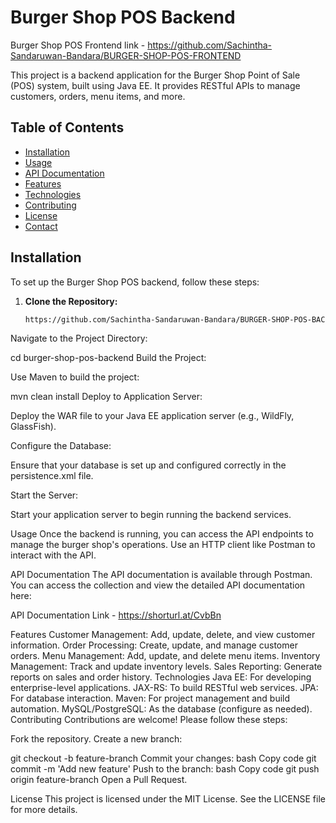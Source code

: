 # Burger Shop POS Backend

 Burger Shop POS Frontend link - https://github.com/Sachintha-Sandaruwan-Bandara/BURGER-SHOP-POS-FRONTEND

This project is a backend application for the Burger Shop Point of Sale (POS) system, built using Java EE. It provides RESTful APIs to manage customers, orders, menu items, and more.

## Table of Contents
- [Installation](#installation)
- [Usage](#usage)
- [API Documentation](#api-documentation)
- [Features](#features)
- [Technologies](#technologies)
- [Contributing](#contributing)
- [License](#license)
- [Contact](#contact)

## Installation

To set up the Burger Shop POS backend, follow these steps:

1. **Clone the Repository:**

   ```bash
   https://github.com/Sachintha-Sandaruwan-Bandara/BURGER-SHOP-POS-BACKEND
Navigate to the Project Directory:


cd burger-shop-pos-backend
Build the Project:

Use Maven to build the project:


mvn clean install
Deploy to Application Server:

Deploy the WAR file to your Java EE application server (e.g., WildFly, GlassFish).

Configure the Database:

Ensure that your database is set up and configured correctly in the persistence.xml file.

Start the Server:

Start your application server to begin running the backend services.

Usage
Once the backend is running, you can access the API endpoints to manage the burger shop's operations. Use an HTTP client like Postman to interact with the API.

API Documentation
The API documentation is available through Postman. You can access the collection and view the detailed API documentation here:

API Documentation Link - https://shorturl.at/CvbBn


Features
Customer Management: Add, update, delete, and view customer information.
Order Processing: Create, update, and manage customer orders.
Menu Management: Add, update, and delete menu items.
Inventory Management: Track and update inventory levels.
Sales Reporting: Generate reports on sales and order history.
Technologies
Java EE: For developing enterprise-level applications.
JAX-RS: To build RESTful web services.
JPA: For database interaction.
Maven: For project management and build automation.
MySQL/PostgreSQL: As the database (configure as needed).
Contributing
Contributions are welcome! Please follow these steps:

Fork the repository.
Create a new branch:

git checkout -b feature-branch
Commit your changes:
bash
Copy code
git commit -m 'Add new feature'
Push to the branch:
bash
Copy code
git push origin feature-branch
Open a Pull Request.

License
This project is licensed under the MIT License. See the LICENSE file for more details.
